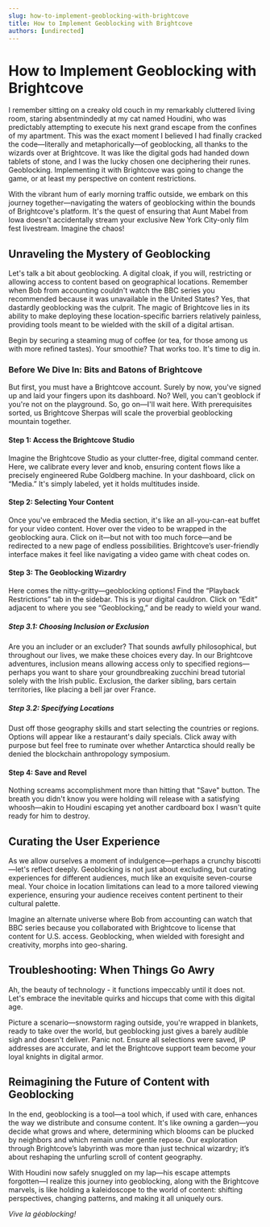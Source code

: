 ```yaml
---
slug: how-to-implement-geoblocking-with-brightcove
title: How to Implement Geoblocking with Brightcove
authors: [undirected]
---
```



# How to Implement Geoblocking with Brightcove

I remember sitting on a creaky old couch in my remarkably cluttered living room, staring absentmindedly at my cat named Houdini, who was predictably attempting to execute his next grand escape from the confines of my apartment. This was the exact moment I believed I had finally cracked the code—literally and metaphorically—of geoblocking, all thanks to the wizards over at Brightcove. It was like the digital gods had handed down tablets of stone, and I was the lucky chosen one deciphering their runes. Geoblocking. Implementing it with Brightcove was going to change the game, or at least my perspective on content restrictions.

With the vibrant hum of early morning traffic outside, we embark on this journey together—navigating the waters of geoblocking within the bounds of Brightcove's platform. It's the quest of ensuring that Aunt Mabel from Iowa doesn't accidentally stream your exclusive New York City-only film fest livestream. Imagine the chaos!

## Unraveling the Mystery of Geoblocking

Let's talk a bit about geoblocking. A digital cloak, if you will, restricting or allowing access to content based on geographical locations. Remember when Bob from accounting couldn't watch the BBC series you recommended because it was unavailable in the United States? Yes, that dastardly geoblocking was the culprit. The magic of Brightcove lies in its ability to make deploying these location-specific barriers relatively painless, providing tools meant to be wielded with the skill of a digital artisan.

Begin by securing a steaming mug of coffee (or tea, for those among us with more refined tastes). Your smoothie? That works too. It's time to dig in.

### Before We Dive In: Bits and Batons of Brightcove

But first, you must have a Brightcove account. Surely by now, you've signed up and laid your fingers upon its dashboard. No? Well, you can't geoblock if you're not on the playground. So, go on—I'll wait here. With prerequisites sorted, us Brightcove Sherpas will scale the proverbial geoblocking mountain together.

#### Step 1: Access the Brightcove Studio

Imagine the Brightcove Studio as your clutter-free, digital command center. Here, we calibrate every lever and knob, ensuring content flows like a precisely engineered Rube Goldberg machine. In your dashboard, click on “Media.” It's simply labeled, yet it holds multitudes inside.

#### Step 2: Selecting Your Content

Once you've embraced the Media section, it's like an all-you-can-eat buffet for your video content. Hover over the video to be wrapped in the geoblocking aura. Click on it—but not with too much force—and be redirected to a new page of endless possibilities. Brightcove’s user-friendly interface makes it feel like navigating a video game with cheat codes on.

#### Step 3: The Geoblocking Wizardry

Here comes the nitty-gritty—geoblocking options! Find the “Playback Restrictions” tab in the sidebar. This is your digital cauldron. Click on “Edit” adjacent to where you see “Geoblocking,” and be ready to wield your wand.

##### Step 3.1: Choosing Inclusion or Exclusion

Are you an includer or an excluder? That sounds awfully philosophical, but throughout our lives, we make these choices every day. In our Brightcove adventures, inclusion means allowing access only to specified regions—perhaps you want to share your groundbreaking zucchini bread tutorial solely with the Irish public. Exclusion, the darker sibling, bars certain territories, like placing a bell jar over France.

##### Step 3.2: Specifying Locations

Dust off those geography skills and start selecting the countries or regions. Options will appear like a restaurant's daily specials. Click away with purpose but feel free to ruminate over whether Antarctica should really be denied the blockchain anthropology symposium.

#### Step 4: Save and Revel

Nothing screams accomplishment more than hitting that "Save" button. The breath you didn't know you were holding will release with a satisfying whoosh—akin to Houdini escaping yet another cardboard box I wasn't quite ready for him to destroy.

## Curating the User Experience

As we allow ourselves a moment of indulgence—perhaps a crunchy biscotti—let's reflect deeply. Geoblocking is not just about excluding, but curating experiences for different audiences, much like an exquisite seven-course meal. Your choice in location limitations can lead to a more tailored viewing experience, ensuring your audience receives content pertinent to their cultural palette.

Imagine an alternate universe where Bob from accounting can watch that BBC series because you collaborated with Brightcove to license that content for U.S. access. Geoblocking, when wielded with foresight and creativity, morphs into geo-sharing.

## Troubleshooting: When Things Go Awry

Ah, the beauty of technology - it functions impeccably until it does not. Let's embrace the inevitable quirks and hiccups that come with this digital age.

Picture a scenario—snowstorm raging outside, you're wrapped in blankets, ready to take over the world, but geoblocking just gives a barely audible sigh and doesn't deliver. Panic not. Ensure all selections were saved, IP addresses are accurate, and let the Brightcove support team become your loyal knights in digital armor.

## Reimagining the Future of Content with Geoblocking

In the end, geoblocking is a tool—a tool which, if used with care, enhances the way we distribute and consume content. It's like owning a garden—you decide what grows and where, determining which blooms can be plucked by neighbors and which remain under gentle repose. Our exploration through Brightcove’s labyrinth was more than just technical wizardry; it’s about reshaping the unfurling scroll of content geography.

With Houdini now safely snuggled on my lap—his escape attempts forgotten—I realize this journey into geoblocking, along with the Brightcove marvels, is like holding a kaleidoscope to the world of content: shifting perspectives, changing patterns, and making it all uniquely ours.

_Vive la géoblocking!_
